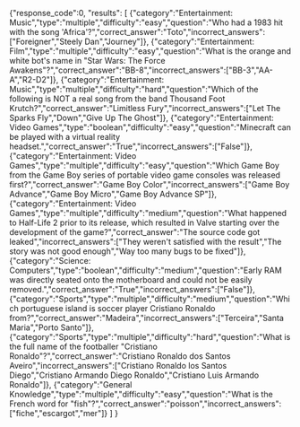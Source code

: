 <!-- Example Code:  -->

{"response_code":0,
 "results":
    [
        {"category":"Entertainment: Music","type":"multiple","difficulty":"easy","question":"Who had a 1983 hit with the song &#039;Africa&#039;?","correct_answer":"Toto","incorrect_answers":["Foreigner","Steely Dan","Journey"]},
        {"category":"Entertainment: Film","type":"multiple","difficulty":"easy","question":"What is the orange and white bot&#039;s name in &quot;Star Wars: The Force Awakens&quot;?","correct_answer":"BB-8","incorrect_answers":["BB-3","AA-A","R2-D2"]},
        {"category":"Entertainment: Music","type":"multiple","difficulty":"hard","question":"Which of the following is NOT a real song from the band Thousand Foot Krutch?","correct_answer":"Limitless Fury","incorrect_answers":["Let The Sparks Fly","Down","Give Up The Ghost"]},
        {"category":"Entertainment: Video Games","type":"boolean","difficulty":"easy","question":"Minecraft can be played with a virtual reality headset.","correct_answer":"True","incorrect_answers":["False"]},{"category":"Entertainment: Video Games","type":"multiple","difficulty":"easy","question":"Which Game Boy from the Game Boy series of portable video game consoles was released first?","correct_answer":"Game Boy Color","incorrect_answers":["Game Boy Advance","Game Boy Micro","Game Boy Advance SP"]},{"category":"Entertainment: Video Games","type":"multiple","difficulty":"medium","question":"What happened to Half-Life 2 prior to its release, which resulted in Valve starting over the development of the game?","correct_answer":"The source code got leaked","incorrect_answers":["They weren&#039;t satisfied with the result","The story was not good enough","Way too many bugs to be fixed"]},
        {"category":"Science: Computers","type":"boolean","difficulty":"medium","question":"Early RAM was directly seated onto the motherboard and could not be easily removed.","correct_answer":"True","incorrect_answers":["False"]},
        {"category":"Sports","type":"multiple","difficulty":"medium","question":"Which portuguese island is soccer player Cristiano Ronaldo from?","correct_answer":"Madeira","incorrect_answers":["Terceira","Santa Maria","Porto Santo"]},
        {"category":"Sports","type":"multiple","difficulty":"hard","question":"What is the full name of the footballer &quot;Cristiano Ronaldo&quot;?","correct_answer":"Cristiano Ronaldo dos Santos Aveiro","incorrect_answers":["Cristiano Ronaldo los Santos Diego","Cristiano Armando Diego Ronaldo","Cristiano Luis Armando Ronaldo"]},
        {"category":"General Knowledge","type":"multiple","difficulty":"easy","question":"What is the French word for &quot;fish&quot;?","correct_answer":"poisson","incorrect_answers":["fiche","escargot","mer"]}
    ]
}